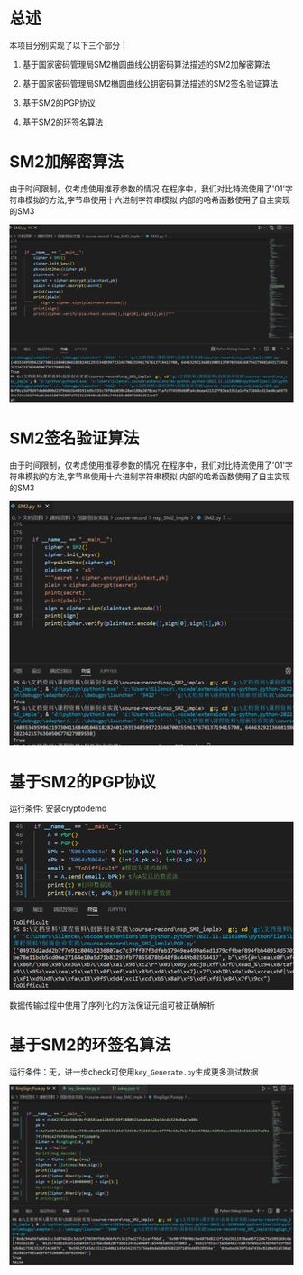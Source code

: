 # 总述

本项目分别实现了以下三个部分：

1. 基于国家密码管理局SM2椭圆曲线公钥密码算法描述的SM2加解密算法

2. 基于国家密码管理局SM2椭圆曲线公钥密码算法描述的SM2签名验证算法

3. 基于SM2的PGP协议

4. 基于SM2的环签名算法

# SM2加解密算法

由于时间限制，仅考虑使用推荐参数的情况
在程序中，我们对比特流使用了'01'字符串模拟的方法,字节串使用十六进制字符串模拟
内部的哈希函数使用了自主实现的SM3

![image-20220731125947975](./SM2签名加解密效果.png)

# SM2签名验证算法

由于时间限制，仅考虑使用推荐参数的情况
在程序中，我们对比特流使用了'01'字符串模拟的方法,字节串使用十六进制字符串模拟
内部的哈希函数使用了自主实现的SM3

![image-20220731125854694](./SM2签名验证运行效果.png)

# 基于SM2的PGP协议

运行条件: 安装cryptodemo

![image-20220731124405005](./PGP运行效果.png)

数据传输过程中使用了序列化的方法保证元组可被正确解析

# 基于SM2的环签名算法

运行条件：无，进一步check可使用`key_Generate.py`生成更多测试数据

![image-20220731125655381](.\环签名运行效果.png)